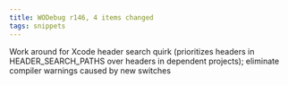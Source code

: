 ```yaml
---
title: WODebug r146, 4 items changed
tags: snippets
---
```


Work around for Xcode header search quirk (prioritizes headers in HEADER_SEARCH_PATHS over headers in dependent projects); eliminate compiler warnings caused by new switches
